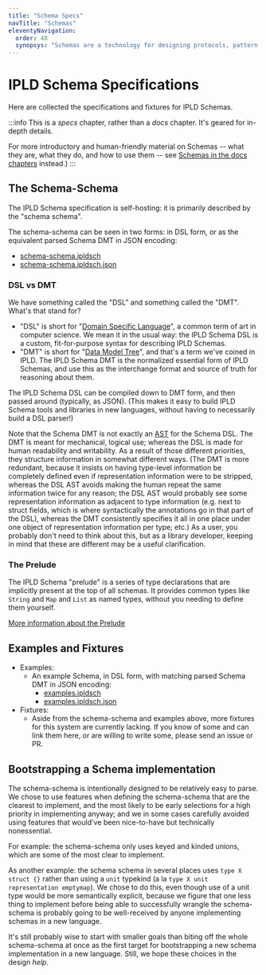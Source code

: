 ```yaml
---
title: "Schema Specs"
navTitle: "Schemas"
eleventyNavigation:
  order: 48
  synopsys: "Schemas are a technology for designing protocols, pattern matching, and validating data with IPLD.  Here you'll find detailed specifications and fixtures for the behavior of IPLD Schemas (include the Schema Schema!)."
---
```


IPLD Schema Specifications
==========================

Here are collected the specifications and fixtures for IPLD Schemas.

:::info
This is a _specs_ chapter, rather than a _docs_ chapter.  It's geared for in-depth details.

For more introductory and human-friendly material on Schemas -- what they are, what they do, and how to use them -- see [Schemas in the docs chapters](/docs/schemas/) instead.)
:::

The Schema-Schema
-----------------

The IPLD Schema specification is self-hosting: it is primarily described by the "schema schema".

The schema-schema can be seen in two forms: in DSL form, or as the equivalent parsed Schema DMT in JSON encoding:

- [schema-schema.ipldsch](./schema-schema.ipldsch)
- [schema-schema.ipldsch.json](./schema-schema.ipldsch.json)

### DSL vs DMT

We have something called the "DSL" and something called the "DMT".  What's that stand for?

- "DSL" is short for "[Domain Specific Language](https://en.wikipedia.org/wiki/Domain-specific_language)", a common term of art in computer science.
  We mean it in the usual way: the IPLD Schema DSL is a custom, fit-for-purpose syntax for describing IPLD Schemas.
- "DMT" is short for "[Data Model Tree](/glossary/#dmt)", and that's a term we've coined in IPLD.
  The IPLD Schema DMT is the normalized essential form of IPLD Schemas, and use this as the interchange format and source of truth for reasoning about them.

The IPLD Schema DSL can be compiled down to DMT form, and then passed around (typically, as JSON).
(This makes it easy to build IPLD Schema tools and libraries in new languages, without having to necessarily build a DSL parser!)

Note that the Schema DMT is not exactly an [AST](https://en.wikipedia.org/wiki/Abstract_syntax_tree) for the Schema DSL.
The DMT is meant for mechanical, logical use; whereas the DSL is made for human readability and writability.
As a result of those different priorities, they structure information in somewhat different ways.
(The DMT is more redundant, because it insists on having type-level information be completely defined even if representation information were to be stripped,
whereas the DSL AST avoids making the human repeat the same information twice for any reason;
the DSL AST would probably see some representation information as adjacent to type information (e.g. next to struct fields, which is where syntactically the annotations go in that part of the DSL),
whereas the DMT consistently specifies it all in one place under one object of representation information per type;
etc.)
As a user, you probably don't need to think about this, but as a library developer, keeping in mind that these are different may be a useful clarification.

### The Prelude

The IPLD Schema "prelude" is a series of type declarations that are implicitly present at the top of all schemas.
It provides common types like `String` and `Map` and `List` as named types, without you needing to define them yourself.

[More information about the Prelude](./prelude/)


Examples and Fixtures
---------------------

- Examples:
	- An example Schema, in DSL form, with matching parsed Schema DMT in JSON encoding:
		- [examples.ipldsch](./examples.ipldsch)
		- [examples.ipldsch.json](./examples.ipldsch.json)
- Fixtures:
	- Aside from the schema-schema and examples above, more fixtures for this system are currently lacking.  If you know of some and can link them here, or are willing to write some, please send an issue or PR.


Bootstrapping a Schema implementation
-------------------------------------

The schema-schema is intentionally designed to be relatively easy to parse.
We chose to use features when defining the schema-schema that are the clearest to implement,
and the most likely to be early selections for a high priority in implementing anyway;
and we in some cases carefully avoided using features that would've been nice-to-have but technically nonessential.

For example: the schema-schema only uses keyed and kinded unions, which are some of the most clear to implement.

As another example: the schema schema in several places uses `type X struct {}` rather than
using a `unit` typekind (a la `type X unit representation emptymap`).
We chose to do this, even though use of a unit type would be more semantically explicit,
because we figure that one less thing to implement before being able to successfully wrangle the schema-schema
is probably going to be well-received by anyone implementing schemas in a new language.

It's still probably wise to start with smaller goals than biting off the whole schema-schema at once
as the first target for bootstrapping a new schema implementation in a new language.
Still, we hope these choices in the design _help_.
